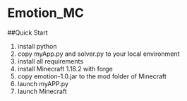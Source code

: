 # Emotion_MC
##Quick Start
1. install python
2. copy myApp.py and solver.py to your local environment
3. install all requirements
4. install Minecraft 1.18.2 with forge
5. copy emotion-1.0.jar to the mod folder of Minecraft
6. launch myAPP.py
7. launch Minecraft
